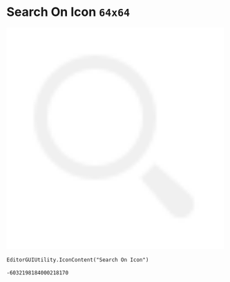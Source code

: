 # Search On Icon `64x64`
<img src="/img/Search%20On%20Icon.png" width=512 height=512>

``` CSharp
EditorGUIUtility.IconContent("Search On Icon")
```
```
-6032198184000218170
```
